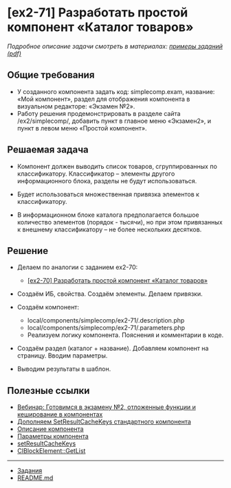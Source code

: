 # [ex2-71] Разработать простой компонент «Каталог товаров»

*Подробное описание задачи смотреть в материалах: [примеры заданий (pdf)](../pubinfo/Ex2AllType.pdf)*

## Общие требования 

* У созданного компонента задать код: simplecomp.exam, название: «Мой компонент», раздел для отображения компонента в визуальном редакторе: «Экзамен №2».
* Работу решения продемонстрировать в разделе сайта /ex2/simplecomp/, добавить пункт в главное меню «Экзамен2», и пункт в левом меню «Простой компонент».

## Решаемая задача

* Компонент должен выводить список товаров, сгруппированных по классификатору. Классификатор – элементы другого информационного блока, разделы не будут использоваться.

* Будет использоваться множественная привязка элементов к классификатору.

* В информационном блоке каталога предполагается большое количество элементов (порядок - тысячи), но при этом привязанных к внешнему классификатору – не более нескольких десятков.

## Решение

* Делаем по аналогии с заданием ex2-70:
    * [[ex2-70] Разработать простой компонент «Каталог товаров»](./ex2-70.md)
    
* Создаём ИБ, свойства. Создаём элементы. Делаем привязки.

* Создаём компонент:
    * local/components/simplecomp/ex2-71/.description.php
    * local/components/simplecomp/ex2-71/.parameters.php
    * Реализуем логику компонента. Пояснения и комментарии в коде.

* Создаём раздел (каталог + название). Добавляем компонент на страницу. Вводим параметры.

* Выводим результаты в шаблон.

## Полезные ссылки

* [Вебинар: Готовимся в экзамену №2, отложенные функции и кеширование в компонентах](https://www.youtube.com/watch?v=KC6WcgaEWt4&feature=youtu.be)
* [Дополняем SetResultCacheKeys стандартного компонента](https://dev.1c-bitrix.ru/community/webdev/user/11948/blog/5500/)
* [Описание компонента](https://dev.1c-bitrix.ru/learning/course/?COURSE_ID=43&LESSON_ID=2828)
* [Параметры компонента](https://dev.1c-bitrix.ru/learning/course/?COURSE_ID=43&LESSON_ID=2132)
* [setResultCacheKeys](https://dev.1c-bitrix.ru/api_help/main/reference/cbitrixcomponent/setresultcachekeys.php)
* [CIBlockElement::GetList](https://dev.1c-bitrix.ru/api_help/iblock/classes/ciblockelement/getlist.php)

____
* [Задания](tasks.md)
* [README.md](../../README.md)